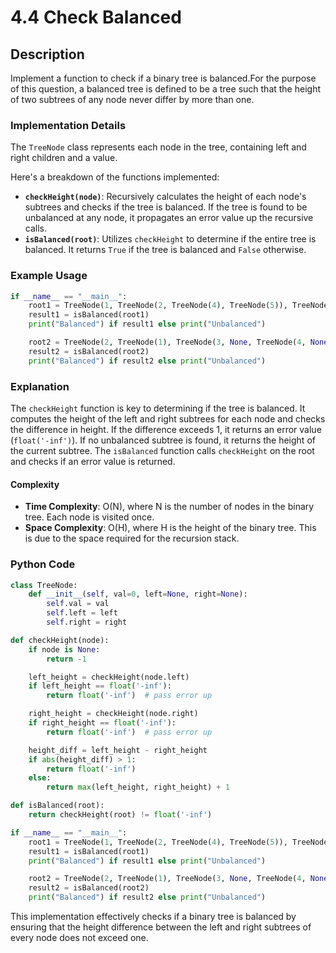 # 4.4 Check Balanced

## Description
Implement a function to check if a binary tree is balanced.For the purpose of this question, a balanced tree is defined to be a tree such that the height of two subtrees of any node never differ by more than one.

### Implementation Details
The `TreeNode` class represents each node in the tree, containing left and right children and a value. 

Here's a breakdown of the functions implemented:

- **`checkHeight(node)`**: Recursively calculates the height of each node's subtrees and checks if the tree is balanced. If the tree is found to be unbalanced at any node, it propagates an error value up the recursive calls.
- **`isBalanced(root)`**: Utilizes `checkHeight` to determine if the entire tree is balanced. It returns `True` if the tree is balanced and `False` otherwise.

### Example Usage
```python
if __name__ == "__main__":
    root1 = TreeNode(1, TreeNode(2, TreeNode(4), TreeNode(5)), TreeNode(3, TreeNode(6), TreeNode(7)))
    result1 = isBalanced(root1)
    print("Balanced") if result1 else print("Unbalanced")

    root2 = TreeNode(2, TreeNode(1), TreeNode(3, None, TreeNode(4, None, TreeNode(5, None, TreeNode(6)))))
    result2 = isBalanced(root2)
    print("Balanced") if result2 else print("Unbalanced")
```

### Explanation
The `checkHeight` function is key to determining if the tree is balanced. It computes the height of the left and right subtrees for each node and checks the difference in height. If the difference exceeds 1, it returns an error value (`float('-inf')`). If no unbalanced subtree is found, it returns the height of the current subtree. The `isBalanced` function calls `checkHeight` on the root and checks if an error value is returned.

#### Complexity
- **Time Complexity**: O(N), where N is the number of nodes in the binary tree. Each node is visited once.
- **Space Complexity**: O(H), where H is the height of the binary tree. This is due to the space required for the recursion stack.

### Python Code

```python
class TreeNode:
    def __init__(self, val=0, left=None, right=None):
        self.val = val
        self.left = left
        self.right = right

def checkHeight(node):
    if node is None:
        return -1

    left_height = checkHeight(node.left)
    if left_height == float('-inf'):
        return float('-inf')  # pass error up

    right_height = checkHeight(node.right)
    if right_height == float('-inf'):
        return float('-inf')  # pass error up

    height_diff = left_height - right_height
    if abs(height_diff) > 1:
        return float('-inf')
    else:
        return max(left_height, right_height) + 1

def isBalanced(root):
    return checkHeight(root) != float('-inf')

if __name__ == "__main__":
    root1 = TreeNode(1, TreeNode(2, TreeNode(4), TreeNode(5)), TreeNode(3, TreeNode(6), TreeNode(7)))
    result1 = isBalanced(root1)
    print("Balanced") if result1 else print("Unbalanced")

    root2 = TreeNode(2, TreeNode(1), TreeNode(3, None, TreeNode(4, None, TreeNode(5, None, TreeNode(6)))))
    result2 = isBalanced(root2)
    print("Balanced") if result2 else print("Unbalanced")
```

This implementation effectively checks if a binary tree is balanced by ensuring that the height difference between the left and right subtrees of every node does not exceed one.
